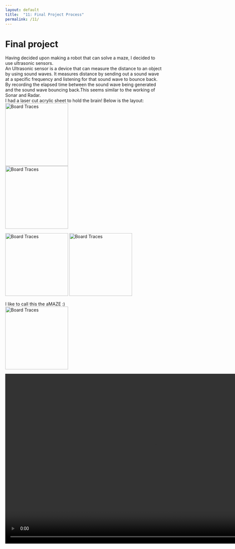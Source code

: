 ```yaml
---
layout: default
title:  "11: Final Project Process"
permalink: /11/
---
```


<h1>Final project</h1>



Having decided upon making a robot that can solve a maze, I decided to use ultrasonic sensors.
<br>
An Ultrasonic sensor is a device that can measure the distance to an object by using sound waves. It measures distance by sending out a sound wave at a specific frequency and listening for that sound wave to bounce back. By recording the elapsed time between the sound wave being generated and the sound wave bouncing back.This seems similar to the working of Sonar and Radar.
<br>
I had a laser cut acrylic sheet to hold the brain! Below is the layout: 
<br>
<img src="2.jpg" alt="Board Traces" style="height: 200px; max-width: 48%">
<br>
<img src="1.jpg" alt="Board Traces" style="height: 200px; max-width: 48%">

<img src="layout.jpg" alt="Board Traces" style="height: 200px; max-width: 48%">
<img src="wiring.jpg" alt="Board Traces" style="height: 200px; max-width: 48%">

I like to call this the aMAZE :) 
<br>
<img src="3.jpg" alt="Board Traces" style="height: 200px; max-width: 48%">



<!-- You can include comments that will not be translated to HTML -->

<!-- You can include links and images in the following format: -->



<!-- You can also use HTML tags to include a video -->
<video width="955" height="541" controls>
	<source src="vid.mp4" type="video/mp4">
</video>

<!-- Or to add a download link to any (reasonably small) file in your permalink directory -->

